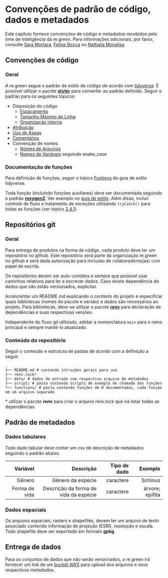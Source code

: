 # Convenções de padrão de código, dados e metadados

Este capítulo fornece convenções de código e metadados recebidos pelo time de Inteligência da re.green. Para informações adicionais, por favor, consulte [Sara Mortara](mailto:sara.mortara@re.green), [Felipe Bocca](mailto:felipe.bocca@re.green) ou [Nathalia Monalisa](mailto:nathalia.monalisa@re.green).

## Convenções de código

### Geral 

A re.green segue o padrão de estilo de código 
de acordo com [tidyverse](https://style.tidyverse.org). É possível utilizar o pacote [**styler**](https://cran.r-project.org/web/packages/styler/vignettes/introducing_styler.html) para converter ao padrão definido. Seguir o padrão para os seguintes tópicos:

- Disposição do código
    - [Espaçamento](https://style.tidyverse.org/syntax.html#spacing)
    - [Tamanho Máximo de Linha](https://style.tidyverse.org/syntax.html#long-lines)
    - [Organização interna](https://style.tidyverse.org/files.html#internal-structure)
- [Atribuição](https://style.tidyverse.org/syntax.html#assignment)
- [Uso de Aspas](https://style.tidyverse.org/syntax.html#character-vectors)
- [Comentários](https://style.tidyverse.org/syntax.html#comments)
- Convenção de nomes
    - [Nomes de Arquivos](https://style.tidyverse.org/files.html#names)
    - [Nomes de Variáveis](https://style.tidyverse.org/syntax.html#object-names) seguindo snake_case

### Documentação de funções

Para definição de funções, seguir o tópico [Funtions](https://style.tidyverse.org/functions.html) do guia de estilo tidyverse. 

Toda função (incluindo funções auxiliares) deve ser documentada seguindo o padrão [**roxygen2**](https://cran.r-project.org/web/packages/roxygen2/vignettes/roxygen2.html). Ver exemplo no [guia de estilo](https://style.tidyverse.org/documentation.html). Além disso, incluir controle de fluxo e tratamento de exceções utilizando `tryCatch()` para todas as funções (ver tópico [2.4.1](https://style.tidyverse.org/syntax.html#indenting)).



## Repositórios git

### Geral

Para entrega de produtos na forma de código, cada produto deve ter um repositório no github. Este repositório será parte da organização re.green no github e será dada autorização para inclusão de colaboradores(as) com papel de escrita.

Os repositórios devem ser auto-contidos e sempre que possível usar caminhos relativos para ler e escrever dados. Caso exista dependência de dados que não estão versionados, explicitar.

Acrescentar um README.md explicando o contexto do projeto e especificar quais bibliotecas (nomes do pacote e versão) e dados são necessários ao projeto. Para bibliotecas, deve-se utilizar o pacote [**renv**](https://rstudio.github.io/renv/articles/renv.html) para declaração de dependências e suas respectivas versões.

Independente do fluxo git utilizado, adotar a nomenclatura `main` para o ramo principal e sempre mantê-lo atualizado.

### Conteúdo do repositório

Seguir o conteúdo e estrutura de pastas de acordo com a definição a seguir. 

    .
    ├── README.md # contendo intruções gerais para uso 
    ├── renv.lock*
    ├── data/ # dados de entrada com respectivo arquivo de metadados
    ├── script/ # pasta contendo scripts de exemplo de chamada das funções
    └── functions/ # pasta contendo funções de R documentadas, cada função em um arquivo separado

\* utilizar o pacote **renv** para criar o arquivo renv.lock que irá listar todas as dependências



## Padrão de metadados

### Dados tabulares

Todo dado tabular deve conter um csv de descrição de metadados seguindo o padrão abaixo.

Variável | Descrição | Tipo de dado | Exemplo
--------:|--------:| --------:|--------:
Gênero| Gênero da espécie | caractere | Schinus
Forma de vida | Descrição da forma de vida da espécie | caractere | árvore; epífita 

### Dados espaciais

Os arquivos espaciais, rasters e shapefiles, devem ter um arquivo de texto associado contendo informação de projeção (ESRI), resolução e escala. Todo shapefile deve ser exportado em formato **gpkg**.


## Entrega de dados

Para os conjuntos de dados que não serão versionados, a re.green irá fornecer um link de um [bucket AWS](https://aws.amazon.com/pt/s3/) para upload dos arquivos e seus respectivos metadados. 

